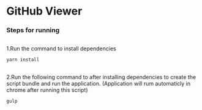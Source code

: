 # GitHub Viewer

### Steps for running
##
1.Run the command to install dependencies
```sh
yarn install
```
##
2.Run the following command to after installing dependencies to create the script bundle and run the application. (Application will rum automaticly in chrome after running this script)
```sh
gulp
```

